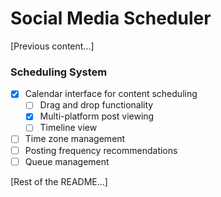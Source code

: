 # Social Media Scheduler

[Previous content...]

### Scheduling System
- [x] Calendar interface for content scheduling
  - [ ] Drag and drop functionality
  - [x] Multi-platform post viewing
  - [ ] Timeline view
- [ ] Time zone management
- [ ] Posting frequency recommendations
- [ ] Queue management

[Rest of the README...]